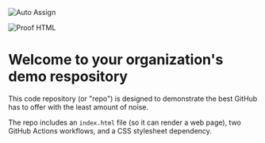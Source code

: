 ![Auto Assign](https://github.com/DexGrator/demo-repository/actions/workflows/auto-assign.yml/badge.svg)

![Proof HTML](https://github.com/DexGrator/demo-repository/actions/workflows/proof-html.yml/badge.svg)

# Welcome to your organization's demo respository
This code repository (or "repo") is designed to demonstrate the best GitHub has to offer with the least amount of noise.

The repo includes an `index.html` file (so it can render a web page), two GitHub Actions workflows, and a CSS stylesheet dependency.
